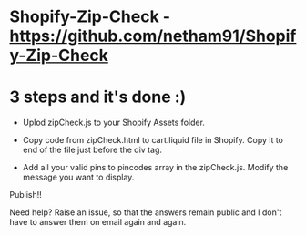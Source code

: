 Shopify-Zip-Check - https://github.com/netham91/Shopify-Zip-Check
=================


# 3 steps and it's done :)

* Uplod zipCheck.js to your Shopify Assets folder.

* Copy code from zipCheck.html to cart.liquid file in Shopify. Copy it to end of the file just before the div tag. 

* Add all your valid pins to pincodes array in the zipCheck.js. Modify the message you want to display. 

Publish!!

Need help? Raise an issue, so that the answers remain public and I don't have to answer them on email again and again. 


